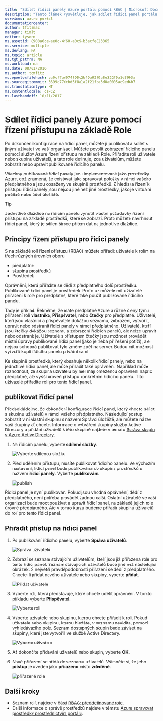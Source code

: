 ```yaml
---
title: "Sdílet řídicí panely Azure portálu pomocí RBAC | Microsoft Docs"
description: "Tento článek vysvětluje, jak sdílet řídicí panel portálu Azure pomocí řízení přístupu na základě Role."
services: azure-portal
documentationcenter: 
author: tfitzmac
manager: timlt
editor: tysonn
ms.assetid: 8908a6ce-ae0c-4f60-a0c9-b3acfe823365
ms.service: multiple
ms.devlang: NA
ms.topic: article
ms.tgt_pltfrm: NA
ms.workload: na
ms.date: 08/01/2016
ms.author: tomfitz
ms.openlocfilehash: ea0cf7ad074f95c2b49a92f9a8e32270a1d39b3a
ms.sourcegitcommit: 6699c77dcbd5f8a1a2f21fba3d0a0005ac9ed6b7
ms.translationtype: MT
ms.contentlocale: cs-CZ
ms.lasthandoff: 10/11/2017
---
```

# <a name="share-azure-dashboards-by-using-role-based-access-control"></a>Sdílet řídicí panely Azure pomocí řízení přístupu na základě Role
Po dokončení konfigurace na řídicí panel, můžete ji publikovat a sdílet s jinými uživateli ve vaší organizaci. Můžete povolit zobrazení řídicího panelu pomocí služby Azure [řízení přístupu na základě Role](../active-directory/role-based-access-control-configure.md). Přiřadíte roli uživatele nebo skupinu uživatelů, a tato role definuje, zda uživatelům, můžete zobrazit nebo upravit publikované řídicího panelu. 

Všechny publikované řídicí panely jsou implementované jako prostředky Azure, což znamená, že existovat jako spravovat položky v rámci vašeho předplatného a jsou obsaženy ve skupině prostředků.  Z hlediska řízení k přístupu řídicí panely jsou nejsou jiné než jiné prostředky, jako je virtuální počítač nebo účet úložiště.

> [!TIP]
> Jednotlivé dlaždice na řídicím panelu vynutit vlastní požadavky řízení přístupu na základě prostředků, které se zobrazí.  Proto můžete navrhnout řídicí panel, který je sdílen široce přitom dat na jednotlivé dlaždice.
> 
> 

## <a name="understanding-access-control-for-dashboards"></a>Principy řízení přístupu pro řídicí panely
S na základě rolí řízení přístupu (RBAC) můžete přiřadit uživatele k rolím na třech různých úrovních oboru:

* předplatné
* skupina prostředků
* Prostředek

Oprávnění, která přiřadíte se dědí z předplatného dolů prostředku. Publikované řídicí panel je prostředek. Proto už můžete mít uživatelé přiřazení k role pro předplatné, které také použít publikované řídicího panelu. 

Tady je příklad.  Řekněme, že máte předplatné Azure a různé členy týmu přiřazení rolí **vlastníka**, **Přispěvatel**, nebo **čtečky** pro předplatné. Uživatelé, kteří jsou vlastníci a přispěvatelé dokážou seznamu, zobrazení, vytvořit, upravit nebo odstranit řídicí panely v rámci předplatného.  Uživatelé, kteří jsou čtečky dokážou seznamu a zobrazení řídicích panelů, ale nelze upravit nebo odstranit je.  Uživatelé s přístupem čtečky jsou možnost provádět místní úpravy publikované řídicí panel (jako je třeba při řešení potíží), ale nejsou schopná publikovat tyto změny zpět na server.  Budou mít možnost vytvořit kopii řídicího panelu privátní sami

Ke skupině prostředků, který obsahuje několik řídicí panely, nebo na jednotlivé řídicí panel, ale může přiřadit také oprávnění. Například může rozhodnout, že skupina uživatelů by měl mají omezenou oprávnění napříč předplatné, ale vyšší úroveň přístupu konkrétním řídicího panelu. Tito uživatelé přiřadíte roli pro tento řídicí panel. 

## <a name="publish-dashboard"></a>publikovat řídicí panel
Předpokládejme, že dokončení konfigurace řídicí panel, který chcete sdílet s skupinu uživatelů v rámci vašeho předplatného. Následující postup zobrazit v ní vlastní skupinu s názvem Správci úložiště, ale můžete název vaší skupiny ať chcete. Informace o vytváření skupiny služby Active Directory a přidání uživatelů k této skupině najdete v tématu [Správa skupin v Azure Active Directory](../active-directory/active-directory-accessmanagement-manage-groups.md).

1. Na řídicím panelu, vyberte **sdílené složky**.
   
     ![Vyberte sdílenou složku](./media/azure-portal-dashboard-share-access/select-share.png)
2. Před udělením přístupu, musíte publikovat řídicího panelu. Ve výchozím nastavení, řídicí panel bude publikována do skupiny prostředků s názvem **řídicí panely**. Vyberte **publikování**.
   
     ![publish](./media/azure-portal-dashboard-share-access/publish.png)

Řídicí panel je nyní publikován. Pokud jsou vhodná oprávnění, dědí z předplatného, není potřeba provádět žádnou další. Ostatní uživatelé ve vaší organizaci bude moct používat a upravit řídicí panel, na základě jejich role úrovně předplatného. Ale v tomto kurzu budeme přiřadit skupinu uživatelů do rolí pro tento řídicí panel.

## <a name="assign-access-to-a-dashboard"></a>Přiřadit přístup na řídicí panel
1. Po publikování řídicího panelu, vyberte **Správa uživatelů**.
   
     ![Správa uživatelů](./media/azure-portal-dashboard-share-access/manage-users.png)
2. Zobrazí se seznam stávajícím uživatelům, kteří jsou již přiřazena role pro tento řídicí panel. Seznam stávajících uživatelů bude jiné než následující obrázek. S největší pravděpodobností přiřazení se dědí z předplatného. Chcete-li přidat nového uživatele nebo skupiny, vyberte **přidat**.
   
     ![Přidat uživatele](./media/azure-portal-dashboard-share-access/existing-users.png)
3. Vyberte roli, která představuje, které chcete udělit oprávnění. V tomto příkladu vyberte **Přispěvatel**.
   
     ![Vyberte roli](./media/azure-portal-dashboard-share-access/select-role.png)
4. Vyberte uživatele nebo skupinu, kterou chcete přiřadit k roli. Pokud uživatele nebo skupinu, kterou hledáte, v seznamu nevidíte, pomocí vyhledávacího pole. Seznam dostupných skupin bude záviset na skupiny, které jste vytvořili ve službě Active Directory.
   
     ![Vyberte uživatele](./media/azure-portal-dashboard-share-access/select-user.png) 
5. Až dokončíte přidávání uživatelů nebo skupin, vyberte **OK**. 
6. Nové přiřazení se přidá do seznamu uživatelů. Všimněte si, že jeho **přístup** je uveden jako **přiřazeno** místo **zděděné**.
   
     ![přiřazené role](./media/azure-portal-dashboard-share-access/assigned-roles.png)

## <a name="next-steps"></a>Další kroky
* Seznam rolí, najdete v části [RBAC: předdefinované role](../active-directory/role-based-access-built-in-roles.md).
* Další informace o správě prostředků najdete v tématu [Azure spravovat prostředky prostřednictvím portálu](resource-group-portal.md).


